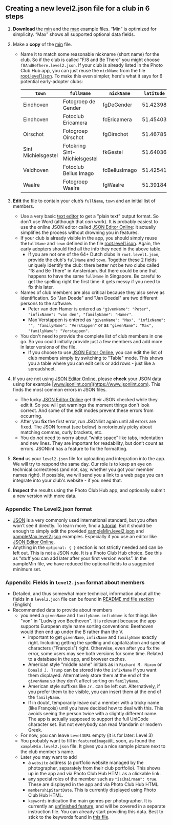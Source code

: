 ## Creating a new level2.json file for a club in 6 steps 

1. **Download** the [min](https://raw.githubusercontent.com/vdhamer/Photo-Club-Hub/refs/heads/main/Photo%20Club%20Hub/ViewModel/Lists/xampleMin.level2.json) and the [max](https://raw.githubusercontent.com/vdhamer/Photo-Club-Hub/refs/heads/main/Photo%20Club%20Hub/ViewModel/Lists/xampleMax.level2.json) example files. “Min” is optimized for simplicity. “Max” shows all supported optional data fields.
2. Make a **copy** of the [min](https://raw.githubusercontent.com/vdhamer/Photo-Club-Hub/refs/heads/main/Photo%20Club%20Hub/ViewModel/Lists/xampleMin.level2.json) file.
   - Name it to match some reasonable nickname (short name) for the club. So if the club is called "F/8 and Be There" you might choose `f8AndBeThere.level2.json`. If your club is already listed in the Photo Club Hub app, you can just reuse the `nickName` from the file [root.level1.json](https://raw.githubusercontent.com/vdhamer/Photo-Club-Hub/refs/heads/main/Photo%20Club%20Hub/ViewModel/Lists/root.level1.json). To make this even simpler, here's what it says for 6 potential early-adopter clubs:

      | `town`  | `fullName` | `nickName` | `latitude` | `longitude` | `level2URL` |
      | -----  | ---------| ----- | :-----: | :-----: | :-----: |
      | Eindhoven | Fotogroep de Gender | fgDeGender | 51.42398 | 5.45010 | [link](https://raw.githubusercontent.com/vdhamer/Photo-Club-Hub/refs/heads/main/Photo%20Club%20Hub/ViewModel/Lists/fgWaalre.level2.json) |
      | Eindhoven | Fotoclub Ericamera | fcEricamera | 51.45403 | 5.46288 |  |
      | Oirschot | Fotogroep Oirschot | fgOirschot | 51.46785 | 5.25568 |  |
      | Sint Michielsgestel | Fotokring Sint-Michielsgestel | fkGestel | 51.64036 | 5.34749 |  |
      | Veldhoven | Fotoclub Bellus Imago | fcBellusImago | 51.42541 | 5.38756 |  |
      | Waalre | Fotogroep Waalre | fgWaalre | 51.39184 | 5.46144 | [link](https://raw.githubusercontent.com/vdhamer/Photo-Club-Hub/refs/heads/main/Photo%20Club%20Hub/ViewModel/Lists/fgDeGender.level2.json) |

3. **Edit** the file to contain your club’s `fullName`, `town` and an initial list of members.
    - Use a very basic [text editor](https://en.wikipedia.org/wiki/Comparison_of_text_editors) to get a "plain text" output format. So don't use Word (although that _can_ work). It is probably easiest to use the online JSON editor called [JSON Editor Online](https://jsoneditoronline.org): it actually simplifies the process without drowning you in features.
    -  If your club is already visible in the app, you should simply reuse the`fullName` and `town` defined in the file [root.level1.json](https://raw.githubusercontent.com/vdhamer/Photo-Club-Hub/refs/heads/main/Photo%20Club%20Hub/ViewModel/Lists/root.level1.json). Again, the early adopters should find all the info they need in the above table.
        - If you are not one of the 64+ Dutch clubs in `root.level1.json`,  provide the club's `fullName` and `town`. Together these 2 fields uniquely identify the club: there better not be two clubs called "f8 and Be There" in Amsterdam. But there could be one that happens to have the same `fullName` in Singapore. Be careful to get the spelling right the first time: it gets messy if you need to fix this later.
    - Names of club members are also critical because they also serve as identification. So "Jan Doede" and "Jan Doedel" are two different persons to the software.
        - Peter van den Hamer is entered as `"givenName": "Peter", "infixName": "van den", "familyName": "Hamer"`.
        - Max Verstappen is entered as `"givenName": "Max", "infixName": "", "familyName": "Verstappen"` or as `"givenName": "Max", "familyName": "Verstappen"`.
    - You don't need to provide the complete list of club members in one go. So you could initially provide just a few members and add more in later versions of the file.
        - If you choose to use [JSON Editor Online](https://jsoneditoronline.org), you can edit the list of club members simply by switching to "Table" mode. This shows you a table where you can edit cells or add rows - just like a spreadsheet.
 
4. If you are not using [JSON Editor Online](https://jsoneditoronline.org), please **check** your JSON data using for example [www.jsonlint.com](https://www.jsonlint.com). This finds the most common errors in JSON files.
    - The lucky [JSON Editor Online](https://jsoneditoronline.org) get their JSON checked while they edit it. So you will get warnings the moment things don't look correct. And some of the edit modes prevent these errors from occurring.
    - After you **fix** the first error, run JSONlint again until all errors are fixed. The JSON format (see below) is notoriously picky about matching commas, curly brackets, etc.
    - You do _not_ need to worry about “white space” like tabs, indentation and new lines. They are important for readability, but don’t count as errors. JSONlint has a feature to fix the formatting.
5. **Send** us your `level2.json` file for uploading and integration into the app. We will try to respond the same day. Our role is to keep an eye on technical correctness (and not, say, whether you got your member names right). If possible, we will send you a link to a web page you can integrate into your club's website - if you need that.
6. **Inspect** the results using the Photo Club Hub app, and optionally submit a new version with more data.

### Appendix: The Level2.json format

- [JSON](https://en.wikipedia.org/wiki/JSON) is a very commonly used international standard, but you often won't see it directly. To learn more, find a [tutorial](https://codebeautify.org/json-cheat-sheet). But it should be enough to simply edit the provided [xampleMin.level2.json](https://github.com/vdhamer/Photo-Club-Hub/blob/main/Photo%20Club%20Hub/ViewModel/Lists/xampleMin.level2.json) and [xampleMax.level2.json](https://github.com/vdhamer/Photo-Club-Hub/blob/main/Photo%20Club%20Hub/ViewModel/Lists/xampleMax.level2.json) examples. Especially if you use an editor like [JSON Editor Online](https://jsoneditoronline.org).
- Anything in the `optional: { }` section is not strictly needed and can be left out. This is not a JSON rule. It is a Photo Club Hub choice. See this as “stuff you can add later after your first version works”. In the xampleMin file, we have reduced the optional fields to a suggested minimum set.

### Appendix: Fields in `level2.json` format about members

- Detailed, and thus somewhat more technical, information about all the fields in a `level2.json` file can be found in [README.md file section](https://github.com/vdhamer/Photo-Club-Hub/blob/main/.github/README.md#level-2-adding-members) (English)
- Recommended data to provide about members
   - you need a `givenName` and `familyName`. `infixName` is for things like "von" in "Ludwig von Beethoven". It is relevant because the app supports European style name sorting conventions: Beethoven would then end up under the B rather than the V.
       - important to get `givenName`, `infixName` and `familyName` exactly right. Including getting the spelling and capitalization and special characters (“François”) right. Otherwise, even after you fix the error, some users may see both versions for some time. Related to a database in the app, and browser caches.
       - American style "middle name" initials as in `Richard M. Nixon` or `Donald J. Trump` can be stored into the `infixName` if you want them displayed. Alternatively store them at the end of the `givenName` so they don't affect sorting on `familyName`.
       - American style suffixes like `Jr.` can be left out. Alternatively, if you prefer them to be visible, you can insert them at the end of the `familyName`. 
       - If in doubt, temporarily leave out a member with a tricky name (like François) until you have decided how to deal with this. This avoids seeing the person twice with a slightly different name. The app is actually supposed to support the full UniCode character set. But not everybody can read Mandarin or modern Greek.
   - For now, you can leave `Level3URL` empty (it is for later: Level 3)
   - You probably want to fill in `featuredImageURL` soon, as found the `xampleMin.level2.json` file. It gives you a nice sample picture next to the club member's name.
   - Later you may want to add
       - a `website` address (a portfolio website managed by the photographer, separately from their club portfolio). This shows up in the app and via Photo Club Hub HTML as a clickable link.
       - any special roles of the member such as `"isChairman": true`. These are displayed in the app and via Photo Club Hub HTML.
       - `membershipStartDate`. This is currently displayed using Photo Club Hub HTML.
       - `keywords` indication the main genres per photographer. It is currently an [unfinished feature](https://github.com/vdhamer/Photo-Club-Hub/issues/465), and will be covered in a separate instruction file. You can already start providing this data. Best to stick to the keywords found in [this file](https://github.com/vdhamer/Photo-Club-Hub/issues/465).

